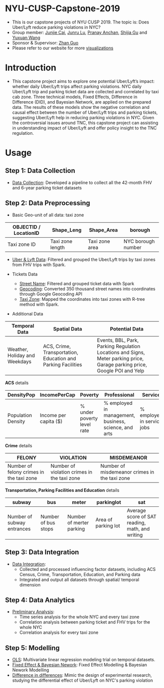 # NYU-CUSP-Capstone-2019
- This is our capstone projects of NYU CUSP 2019. The topic is: Does Uber/Lyft reduce parking violations in NYC?
- Group member: [Junjie Cai](https://github.com/JunjieTsai), [Junru Lu](https://github.com/LuJunru), [Pranay Anchan](https://github.com/pranay-anchan), [Shijia Gu](https://github.com/sg5718) and [Yuxuan Wang](https://github.com/jasonwang1031)
- Sponsor & Supervisor: [Zhan Guo](https://wagner.nyu.edu/community/faculty/zhan-guo)
- Please refer to our website for more [visualizations](http://uberlyftparkingviolation.github.io/)

# Introduction
- This capstone project aims to explore one potential Uber/Lyft’s impact: whether daily Uber/Lyft trips affect parking violations. NYC daily Uber/Lyft trip and parking ticket data are collected and correlated by taxi cab zone. Three technical models, Fixed Effects, Difference in Difference (DID), and Bayesian Network, are applied on the prepared data. The results of these models show the negative correlation and causal effect between the number of Uber/Lyft trips and parking tickets, suggesting Uber/Lyft help in reducing parking violations in NYC. Given the controversial issues around TNC, this capstone project can assisting in understanding impact of Uber/Lyft and offer policy insight to the TNC regulation.

# Usage
## Step 1: Data Collection
- [Data Collection](https://github.com/uberlyftparkingviolation/NYU-CUSP-Capstone-2019/blob/master/ETL1_Data_Collection.ipynb): Developed a pipeline to collect all the 42-month FHV and 6-year parking ticket datasets
## Step 2: Data Preprocessing
- Basic Geo-unit of all data: taxi zone

| OBJECTID / LocationID | Shape_Leng | Shape_Area | borough |
| ------ | ------ | ------ | ------ |
| Taxi zone ID | Taxi zone length | Taxi zone area | NYC borough number |

- [Uber & Lyft Data](https://github.com/uberlyftparkingviolation/NYU-CUSP-Capstone-2019/blob/master/ETL2_FHV_UberLyft.ipynb): Filtered and grouped the Uber/Lyft trips by taxi zones from FHV trips with Spark.
- Tickets Data
  - [Street Name](https://github.com/uberlyftparkingviolation/NYU-CUSP-Capstone-2019/blob/master/ETL3_Tickets1_StreetName.ipynb): Filtered and grouped ticket data with Spark
  - [Geocoding](https://github.com/uberlyftparkingviolation/NYU-CUSP-Capstone-2019/blob/master/ETL3_Tickets2_Geocoding.ipynb): Converted 350 thousand street names into coordinates through Google Geocoding API
  - [Taxi Zone](https://github.com/uberlyftparkingviolation/NYU-CUSP-Capstone-2019/blob/master/ETL3_Tickets3_TaxiZone.ipynb): Mapped the coordinates into taxi zones with R-tree method with Spark.

- Additional Data

| Temporal Data | Spatial Data | Potential Data |
| ------- | ------ | ------ |
| Weather, Holiday and Weekdays | ACS, Crime, Transportation, Education and Parking Facilities | Events, BBL, Park, Parking Regulation Locations and Signs, Meter parking price, Garage parking price, Google POI and Yelp |

**ACS** details

| DensityPop | IncomePerCap | Poverty | Professional | Service | Office | Construction | Production | Employed | Unemployment | Drive | Carpool | Transit | Walk | OtherTransp | WorkAtHome | MeanCommuteMean |
| - | - | - | - | - | - | - | - | - | - | - | - | - | - | - | - | - |
| Population Density | Income per capita ($) | % under poverty level rate | % employed in management, business, science, and arts | % employed in service jobs | % employed in sales and office jobs | % employed in natural resources, construction, and maintenance | % employed in production, transportation, and material movement | % employed rate (16+) | % Unemployment rate | % commuting alone in a car, van, or truck | % carpooling in a car, van, or truck | % commuting on public transportation | % walking to work | % commuting via other means | % working at home | commute time (minutes) |

**Crime** details

| FELONY | VIOLATION | MISDEMEANOR |
| ------- | ------ | ------ |
| Number of felony crimes in the taxi zone | Number of violation crimes in the taxi zone | Number of misdemeanor crimes in the taxi zone |

**Transportation, Parking Facilities and Education** details

| subway | bus | meter | parkinglot | sat |
| ------- | ------ | ------ | ------ | ------ |
| Number of subway entrances | Number of bus stops | Number of merter parking | Area of parking lot| Average score of SAT reading, math, and writing |

## Step 3: Data Integration
- [Data Integration](https://github.com/uberlyftparkingviolation/NYU-CUSP-Capstone-2019/blob/master/ETL4_Data_Integrating.ipynb):
  - Collected and processed influencing factor datasets, including ACS Census, Crime, Transportation, Education, and Parking data
  - Integrated and output all datasets through spatial/ temporal dimension
## Step 4: Data Analytics
- [Preliminary Analysis](https://github.com/uberlyftparkingviolation/NYU-CUSP-Capstone-2019/blob/master/Preliminary%20Analysis.ipynb):
  - Time series analysis for the whole NYC and every taxi zone
  - Correlation analysis between parking ticket and FHV trips for the whole NYC
  - Correlation analysis for every taxi zone
## Step 5: Modelling
- [OLS](https://github.com/uberlyftparkingviolation/NYU-CUSP-Capstone-2019/blob/master/Modeling1_OLS.ipynb): Multivariate linear regression modeling trial on temporal datasets.
- [Fixed Effect & Bayesian Nework](https://github.com/uberlyftparkingviolation/NYU-CUSP-Capstone-2019/blob/master/Modelling2_FEM_BN.ipynb): Fixed Effect Modelling & Bayesian Nework Modelling
- [Difference in differences](https://github.com/uberlyftparkingviolation/NYU-CUSP-Capstone-2019/blob/master/Modelling3_DID.ipynb): Mimic the design of experimental research, studying the differential effect of Uber/Lyft on NYC's parking violation
